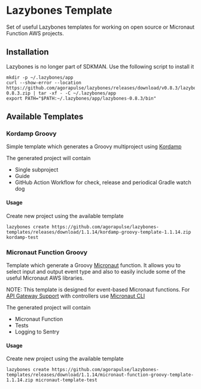 # Lazybones Template

Set of useful Lazybones templates for working on open source or Micronaut Function AWS projects.

## Installation

Lazybones is no longer part of SDKMAN. Use the following script to install it

```
mkdir -p ~/.lazybones/app
curl --show-error --location https://github.com/agorapulse/lazybones/releases/download/v0.8.3/lazybones-0.8.3.zip | tar -xf - -C ~/.lazybones/app
export PATH="$PATH:~/.lazybones/app/lazybones-0.8.3/bin"
```

## Available Templates 

### Kordamp Groovy

Simple template which generates a Groovy multiproject using [Kordamp][1]

The generated project will contain
 * Single subproject
 * Guide
 * GitHub Action Workflow for check, release and periodical Gradle watch dog
 
#### Usage

Create new project using the available template

```
lazybones create https://github.com/agorapulse/lazybones-templates/releases/download/1.1.14/kordamp-groovy-template-1.1.14.zip kordamp-test
```

[1]: http://kordamp.org/kordamp-gradle-plugins/

### Micronaut Function Groovy

Template which generate a Groovy [Micronaut][2] function. It allows you to select input and output event type
and also to easily include some of the useful Micronaut AWS libraries.

NOTE: This template is designed for event-based Micronaut functions. For [API Gateway Support](https://micronaut-projects.github.io/micronaut-aws/latest/guide/#apiProxy) with controllers use [Micronaut CLI](https://docs.micronaut.io/latest/guide/index.html#buildCLI)

The generated project will contain
 * Micronaut Function
 * Tests
 * Logging to Sentry
 
#### Usage

Create new project using the available template

```
lazybones create https://github.com/agorapulse/lazybones-templates/releases/download/1.1.14/micronaut-function-groovy-template-1.1.14.zip micronaut-template-test
```

[2]: http://micronaut.io


